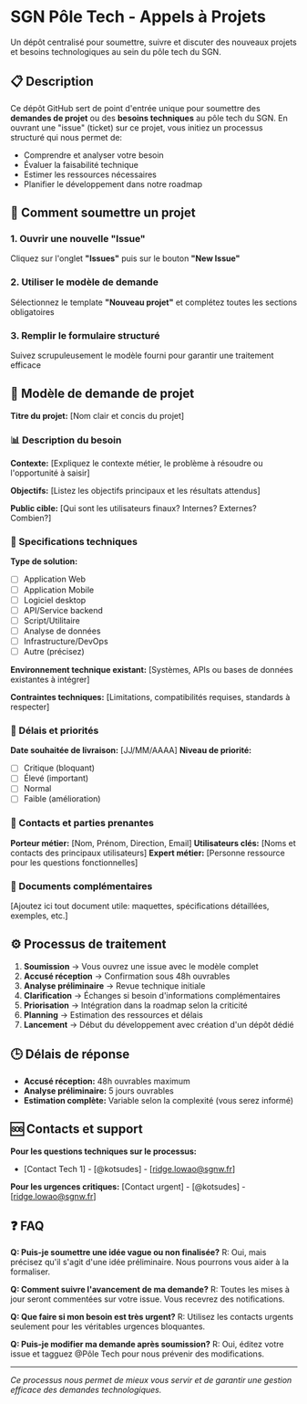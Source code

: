 # **SGN Pôle Tech - Appels à Projets**

Un dépôt centralisé pour soumettre, suivre et discuter des nouveaux projets et besoins technologiques au sein du pôle tech du SGN.

## 📋 Description

Ce dépôt GitHub sert de point d'entrée unique pour soumettre des **demandes de projet** ou des **besoins techniques** au pôle tech du SGN. En ouvrant une "issue" (ticket) sur ce projet, vous initiez un processus structuré qui nous permet de:
- Comprendre et analyser votre besoin
- Évaluer la faisabilité technique
- Estimer les ressources nécessaires
- Planifier le développement dans notre roadmap

## 🚀 Comment soumettre un projet

### 1. Ouvrir une nouvelle "Issue"
Cliquez sur l'onglet **"Issues"** puis sur le bouton **"New Issue"**

### 2. Utiliser le modèle de demande
Sélectionnez le template **"Nouveau projet"** et complétez toutes les sections obligatoires

### 3. Remplir le formulaire structuré
Suivez scrupuleusement le modèle fourni pour garantir une traitement efficace

## 📝 Modèle de demande de projet

**Titre du projet:** [Nom clair et concis du projet]

### 📊 Description du besoin
**Contexte:**
[Expliquez le contexte métier, le problème à résoudre ou l'opportunité à saisir]

**Objectifs:**
[Listez les objectifs principaux et les résultats attendus]

**Public cible:**
[Qui sont les utilisateurs finaux? Internes? Externes? Combien?]

### 🎯 Specifications techniques
**Type de solution:**
- [ ] Application Web
- [ ] Application Mobile
- [ ] Logiciel desktop
- [ ] API/Service backend
- [ ] Script/Utilitaire
- [ ] Analyse de données
- [ ] Infrastructure/DevOps
- [ ] Autre (précisez)

**Environnement technique existant:**
[Systèmes, APIs ou bases de données existantes à intégrer]

**Contraintes techniques:**
[Limitations, compatibilités requises, standards à respecter]

### 📅 Délais et priorités
**Date souhaitée de livraison:** [JJ/MM/AAAA]
**Niveau de priorité:** 
- [ ] Critique (bloquant)
- [ ] Élevé (important)
- [ ] Normal
- [ ] Faible (amélioration)

### 👥 Contacts et parties prenantes
**Porteur métier:** [Nom, Prénom, Direction, Email]
**Utilisateurs clés:** [Noms et contacts des principaux utilisateurs]
**Expert métier:** [Personne ressource pour les questions fonctionnelles]

### 📎 Documents complémentaires
[Ajoutez ici tout document utile: maquettes, spécifications détaillées, exemples, etc.]

## ⚙️ Processus de traitement

1. **Soumission** → Vous ouvrez une issue avec le modèle complet
2. **Accusé réception** → Confirmation sous 48h ouvrables
3. **Analyse préliminaire** → Revue technique initiale
4. **Clarification** → Échanges si besoin d'informations complémentaires
5. **Priorisation** → Intégration dans la roadmap selon la criticité
6. **Planning** → Estimation des ressources et délais
7. **Lancement** → Début du développement avec création d'un dépôt dédié

## 🕒 Délais de réponse

- **Accusé réception:** 48h ouvrables maximum
- **Analyse préliminaire:** 5 jours ouvrables
- **Estimation complète:** Variable selon la complexité (vous serez informé)

## 🆘 Contacts et support

**Pour les questions techniques sur le processus:**
- [Contact Tech 1] - [@kotsudes] - [ridge.lowao@sgnw.fr]

**Pour les urgences critiques:**
[Contact urgent] - [@kotsudes] - [ridge.lowao@sgnw.fr]

## ❓ FAQ

**Q: Puis-je soumettre une idée vague ou non finalisée?**
R: Oui, mais précisez qu'il s'agit d'une idée préliminaire. Nous pourrons vous aider à la formaliser.

**Q: Comment suivre l'avancement de ma demande?**
R: Toutes les mises à jour seront commentées sur votre issue. Vous recevrez des notifications.

**Q: Que faire si mon besoin est très urgent?**
R: Utilisez les contacts urgents seulement pour les véritables urgences bloquantes.

**Q: Puis-je modifier ma demande après soumission?**
R: Oui, éditez votre issue et tagguez @Pôle Tech pour nous prévenir des modifications.

---

*Ce processus nous permet de mieux vous servir et de garantir une gestion efficace des demandes technologiques.*
